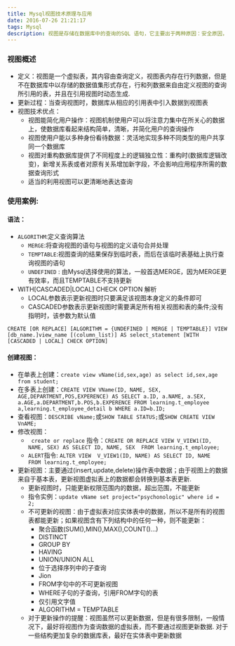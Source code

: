 ```yaml
---
title: Mysql视图技术原理与应用
date: 2016-07-26 21:21:17
tags: Mysql
description: 视图是存储在数据库中的查询的SQL 语句，它主要出于两种原因：安全原因， 视图可以隐藏一些数据，如：社会保险基金表，可以用视图只显示姓名，地址，而不显示社会保险号和工资数等，另一原因是可使复杂的查询易于理解和使用。这个视图就像一个“窗口”，从中只能看到你想看的数据列
---
```

### 视图概述
+ 定义：视图是一个虚拟表，其内容由查询定义，视图表内存在行列数据，但是不在数据库中以存储的数据值集形式存在，行和列数据来自由定义视图的查询所引用的表，并且在引用视图时动态生成.
+ 更新过程：当查询视图时，数据库从相应的引用表中引入数据到视图表
+ 视图技术优点：
	+ 视图能简化用户操作：视图机制使用户可以将注意力集中在所关心的数据上，使数据库看起来结构简单，清晰，并简化用户的查询操作
	+ 视图使用户能以多种身份看待数据：灵活地实现多种不同类型的用户共享同一个数据库
	+ 视图对重构数据库提供了不同程度上的逻辑独立性：重构时(数据库逻辑改变)，新增关系表或者对原有关系增加新字段，不会影响应用程序所需的数据查询形式
	+ 适当的利用视图可以更清晰地表达查询

### 使用案例:
#### 语法：
+ `ALGORITHM`:定义查询算法
	+ `MERGE`:将查询视图的语句与视图的定义语句合并处理
	+  `TEMPTABLE`:视图查询的结果保存到临时表，而后在该临时表基础上执行查询视图的语句
	+  `UNDEFINED` : 由Mysql选择使用的算法，一般首选MERGE，因为MERGE更有效率，而且TEMPTABLE不支持更新
+  WITH[CASCADED|LOCAL] CHECK OPTION 解析
	+  LOCAL参数表示更新视图时只要满足该视图本身定义的条件即可
	+  CASCADED参数表示更新视图时需要满足所有相关视图和表的条件;没有指明时，该参数为默认值
```
CREATE [OR REPLACE] [ALGORITHM = {UNDEFINED | MERGE | TEMPTABLE}] VIEW [db_name.]view_name [(column_list)] AS select_statement [WITH [CASCADED | LOCAL] CHECK OPTION]
```
#### 创建视图：
+ 在单表上创建：`create view vName(id,sex,age) as select id,sex,age from student;`
+ 在多表上创建：`CREATE VIEW VName(ID, NAME, SEX, AGE,DEPARTMENT,POS,EXPERENCE) AS SELECT a.ID, a.NAME, a.SEX, a.AGE,a.DEPARTMENT,b.POS,b.EXPERENCE FROM learning.t_employee a,learning.t_employee_detail b WHERE a.ID=b.ID;`
+ 查看视图：`DESCRIBE vName;`或`SHOW TABLE STATUS;`或`SHOW CREATE VIEW VnAME;`
+ 修改视图：
	+ ` create or replace` 指令：`CREATE OR REPLACE VIEW V_VIEW1(ID, NAME, SEX) AS SELECT ID, NAME, SEX  FROM learning.t_employee; `
	+ `ALERT`指令: `ALTER VIEW  V_VIEW1(ID, NAME) AS SELECT ID, NAME  FROM learning.t_employee;`
+ 更新视图：主要通过(insert,update,delete)操作表中数据；由于视图上的数据来自于基本表，更新视图虚拟表上的数据都会转换到基本表更新.
	+ 更新视图时，只能更新权限范围内的数据，超出范围，不能更新
	+ 指令实例：`update vName set project="psychonologic" where id = 2;`
	+ 不可更新的视图：由于虚拟表对应实体表中的数据，所以不是所有的视图表都能更新；如果视图含有下列结构中的任何一种，则不能更新：
		+ 聚合函数(SUM(),MIN(),MAX(),COUNT()...)
		+ DISTINCT
		+ GROUP BY
		+ HAVING
		+ UNION/UNION ALL
		+ 位于选择序列中的子查询
		+ Jion
		+ FROM字句中的不可更新视图
		+ WHERE子句的子查询，引用FROM字句的表
		+ 仅引用文字值
		+ ALGORITHM = TEMPTABLE
	+ 对于更新操作的提醒：视图虽然可以更新数据，但是有很多限制，一般情况下，最好将视图作为查询数据的虚拟表，而不要通过视图更新数据. 对于一些结构更加复杂的数据库表，最好在实体表中更新数据